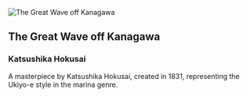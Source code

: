 
<div class="artwork-of-the-day">
  <div class="container">
    <div class="img-wrapper">
      <img
        src="https://uploads7.wikiart.org/images/katsushika-hokusai/the-great-wave-off-kanagawa-1831.jpg"
        alt="The Great Wave off Kanagawa" />
    </div>
    <div class="artwork-detail">
      <div class="artwork-origin"> 
        <h2 class="artwork-name">The Great Wave off Kanagawa</h2>
        <h3 class="artist">
          Katsushika Hokusai
        </h3>
      </div>
      <p class="description">
        A masterpiece by Katsushika Hokusai, created in 1831, representing the Ukiyo-e style in the marina genre.
      </p>
    </div>
  </div>
</div>
